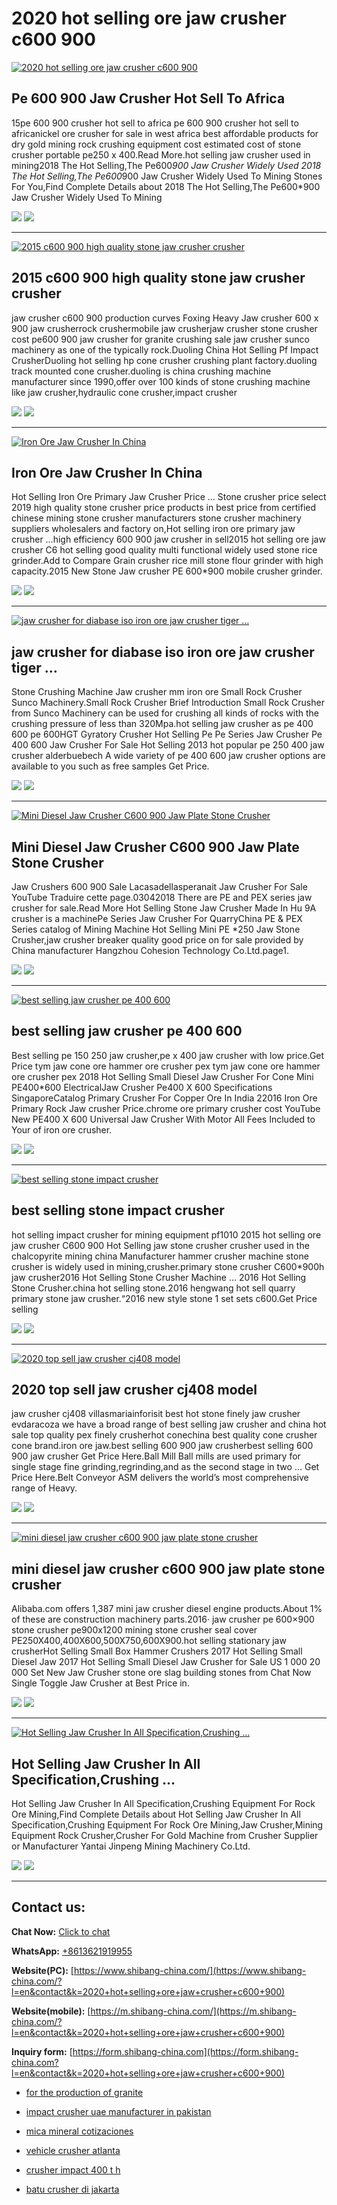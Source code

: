 # 2020 hot selling ore jaw crusher c600 900

<a href="https://swt.shibang-china.com/?l=en&img&k=2020+hot+selling+ore+jaw+crusher+c600+900" target="_blank">![2020 hot selling ore jaw crusher c600 900](http://static.shibang-china.com/all-800x300/361.jpg)</a>

## Pe 600 900 Jaw Crusher Hot Sell To Africa
15pe 600 900 crusher hot sell to africa pe 600 900 crusher hot sell to africanickel ore crusher for sale in west africa best affordable products for dry gold mining rock crushing equipment cost estimated cost of stone crusher portable pe250 x 400.Read More.hot selling jaw crusher used in mining2018 The Hot Selling,The Pe600*900 Jaw Crusher Widely Used 2018 The Hot Selling,The Pe600*900 Jaw Crusher Widely Used To Mining Stones For You,Find Complete Details about 2018 The Hot Selling,The Pe600*900 Jaw Crusher Widely Used To Mining


<a href="https://whatsapp.shibangsoft.com/WhatsApp.php" target="_blank" title="WhatsApp">![](http://static.shibang-china.com/icon/whatsapp.png)</a> <a href="https://swt.shibang-china.com/?l=en&icon&k=2020+hot+selling+ore+jaw+crusher+c600+900" target="_blank">![](http://static.shibang-china.com/icon/chat-en.png)</a>

---

<a href="https://swt.shibang-china.com/?l=en&img&k=2020+hot+selling+ore+jaw+crusher+c600+900" target="_blank">![2015 c600 900 high quality stone jaw crusher crusher](http://static.shibang-china.com/all-800x300/94.jpg)</a>

## 2015 c600 900 high quality stone jaw crusher crusher
jaw crusher c600 900 production curves Foxing Heavy Jaw crusher 600 x 900 jaw crusherrock crushermobile jaw crusherjaw crusher stone crusher cost pe600 900 jaw crusher for granite crushing sale jaw crusher sunco machinery as one of the typically rock.Duoling China Hot Selling Pf Impact CrusherDuoling hot selling hp cone crusher crushing plant factory.duoling track mounted cone crusher.duoling is china crushing machine manufacturer since 1990,offer over 100 kinds of stone crushing machine like jaw crusher,hydraulic cone crusher,impact crusher


<a href="https://whatsapp.shibangsoft.com/WhatsApp.php" target="_blank" title="WhatsApp">![](http://static.shibang-china.com/icon/whatsapp.png)</a> <a href="https://swt.shibang-china.com/?l=en&icon&k=2020+hot+selling+ore+jaw+crusher+c600+900" target="_blank">![](http://static.shibang-china.com/icon/chat-en.png)</a>

---

<a href="https://swt.shibang-china.com/?l=en&img&k=2020+hot+selling+ore+jaw+crusher+c600+900" target="_blank">![Iron Ore Jaw Crusher In China](http://static.shibang-china.com/all-800x300/10.jpg)</a>

## Iron Ore Jaw Crusher In China
Hot Selling Iron Ore Primary Jaw Crusher Price … Stone crusher price select 2019 high quality stone crusher price products in best price from certified chinese mining stone crusher manufacturers stone crusher machinery suppliers wholesalers and factory on,Hot selling iron ore primary jaw crusher …high efficiency 600 900 jaw crusher in sell2015 hot selling ore jaw crusher C6 hot selling good quality multi functional widely used stone rice grinder.Add to Compare Grain crusher rice mill stone flour grinder with high capacity.2015 New Stone Jaw crusher PE 600*900 mobile crusher grinder.


<a href="https://whatsapp.shibangsoft.com/WhatsApp.php" target="_blank" title="WhatsApp">![](http://static.shibang-china.com/icon/whatsapp.png)</a> <a href="https://swt.shibang-china.com/?l=en&icon&k=2020+hot+selling+ore+jaw+crusher+c600+900" target="_blank">![](http://static.shibang-china.com/icon/chat-en.png)</a>

---

<a href="https://swt.shibang-china.com/?l=en&img&k=2020+hot+selling+ore+jaw+crusher+c600+900" target="_blank">![jaw crusher for diabase iso iron ore jaw crusher tiger …](http://static.shibang-china.com/all-800x300/781.jpg)</a>

## jaw crusher for diabase iso iron ore jaw crusher tiger …
Stone Crushing Machine Jaw crusher mm iron ore Small Rock Crusher Sunco Machinery.Small Rock Crusher Brief Introduction Small Rock Crusher from Sunco Machinery can be used for crushing all kinds of rocks with the crushing pressure of less than 320Mpa.hot selling jaw crusher as pe 400 600 pe 600HGT Gyratory Crusher Hot Selling Pe Pe Series Jaw Crusher Pe 400 600 Jaw Crusher For Sale Hot Selling 2013 hot popular pe 250 400 jaw crusher alderbuebech A wide variety of pe 400 600 jaw crusher options are available to you such as free samples Get Price.


<a href="https://whatsapp.shibangsoft.com/WhatsApp.php" target="_blank" title="WhatsApp">![](http://static.shibang-china.com/icon/whatsapp.png)</a> <a href="https://swt.shibang-china.com/?l=en&icon&k=2020+hot+selling+ore+jaw+crusher+c600+900" target="_blank">![](http://static.shibang-china.com/icon/chat-en.png)</a>

---

<a href="https://swt.shibang-china.com/?l=en&img&k=2020+hot+selling+ore+jaw+crusher+c600+900" target="_blank">![Mini Diesel Jaw Crusher C600 900 Jaw Plate Stone Crusher](http://static.shibang-china.com/all-800x300/1132.jpg)</a>

## Mini Diesel Jaw Crusher C600 900 Jaw Plate Stone Crusher
Jaw Crushers 600 900 Sale Lacasadellasperanait Jaw Crusher For Sale YouTube Traduire cette page.03042018 There are PE and PEX series jaw crusher for sale.Read More Hot Selling Stone Jaw Crusher Made In Hu 9A crusher is a machinePe Series Jaw Crusher For QuarryChina PE &amp; PEX Series catalog of Mining Machine Hot Selling Mini PE *250 Jaw Stone Crusher,jaw crusher breaker quality good price on for sale provided by China manufacturer Hangzhou Cohesion Technology Co.Ltd.page1.


<a href="https://whatsapp.shibangsoft.com/WhatsApp.php" target="_blank" title="WhatsApp">![](http://static.shibang-china.com/icon/whatsapp.png)</a> <a href="https://swt.shibang-china.com/?l=en&icon&k=2020+hot+selling+ore+jaw+crusher+c600+900" target="_blank">![](http://static.shibang-china.com/icon/chat-en.png)</a>

---

<a href="https://swt.shibang-china.com/?l=en&img&k=2020+hot+selling+ore+jaw+crusher+c600+900" target="_blank">![best selling jaw crusher pe 400 600](http://static.shibang-china.com/all-800x300/1391.jpg)</a>

## best selling jaw crusher pe 400 600
Best selling pe 150 250 jaw crusher,pe x 400 jaw crusher with low price.Get Price tym jaw cone ore hammer ore crusher pex tym jaw cone ore hammer ore crusher pex 2018 Hot Selling Small Diesel Jaw Crusher For Cone Mini PE400*600 ElectricalJaw Crusher Pe400 X 600 Specifications SingaporeCatalog Primary Crusher For Copper Ore In India 22016 Iron Ore Primary Rock Jaw crusher Price.chrome ore primary crusher cost YouTube New PE400 X 600 Universal Jaw Crusher With Motor All Fees Included to Your of iron ore crusher.


<a href="https://whatsapp.shibangsoft.com/WhatsApp.php" target="_blank" title="WhatsApp">![](http://static.shibang-china.com/icon/whatsapp.png)</a> <a href="https://swt.shibang-china.com/?l=en&icon&k=2020+hot+selling+ore+jaw+crusher+c600+900" target="_blank">![](http://static.shibang-china.com/icon/chat-en.png)</a>

---

<a href="https://swt.shibang-china.com/?l=en&img&k=2020+hot+selling+ore+jaw+crusher+c600+900" target="_blank">![best selling stone impact crusher](http://static.shibang-china.com/all-800x300/302.jpg)</a>

## best selling stone impact crusher
hot selling impact crusher for mining equipment pf1010 2015 hot selling ore jaw crusher C600 900 Hot Selling jaw stone crusher crusher used in the chalcopyrite mining china Manufacturer hammer crusher machine stone crusher is widely used in mining,crusher.primary stone crusher C600*900h jaw crusher2016 Hot Selling Stone Crusher Machine … 2016 Hot Selling Stone Crusher.china hot selling stone.2016 hengwang hot sell quarry primary stone jaw crusher.“2016 new style stone 1 set sets c600.Get Price selling


<a href="https://whatsapp.shibangsoft.com/WhatsApp.php" target="_blank" title="WhatsApp">![](http://static.shibang-china.com/icon/whatsapp.png)</a> <a href="https://swt.shibang-china.com/?l=en&icon&k=2020+hot+selling+ore+jaw+crusher+c600+900" target="_blank">![](http://static.shibang-china.com/icon/chat-en.png)</a>

---

<a href="https://swt.shibang-china.com/?l=en&img&k=2020+hot+selling+ore+jaw+crusher+c600+900" target="_blank">![2020 top sell jaw crusher cj408 model](http://static.shibang-china.com/all-800x300/498.jpg)</a>

## 2020 top sell jaw crusher cj408 model
jaw crusher cj408 villasmariainforisit best hot stone finely jaw crusher evdaracoza we have a broad range of best selling jaw crusher and china hot sale top quality pex finely crusherhot conechina best quality cone crusher cone brand.iron ore jaw.best selling 600 900 jaw crusherbest selling 600 900 jaw crusher Get Price Here.Ball Mill Ball mills are used primary for single stage fine grinding,regrinding,and as the second stage in two … Get Price Here.Belt Conveyor ASM delivers the world’s most comprehensive range of Heavy.


<a href="https://whatsapp.shibangsoft.com/WhatsApp.php" target="_blank" title="WhatsApp">![](http://static.shibang-china.com/icon/whatsapp.png)</a> <a href="https://swt.shibang-china.com/?l=en&icon&k=2020+hot+selling+ore+jaw+crusher+c600+900" target="_blank">![](http://static.shibang-china.com/icon/chat-en.png)</a>

---

<a href="https://swt.shibang-china.com/?l=en&img&k=2020+hot+selling+ore+jaw+crusher+c600+900" target="_blank">![mini diesel jaw crusher c600 900 jaw plate stone crusher](http://static.shibang-china.com/all-800x300/668.jpg)</a>

## mini diesel jaw crusher c600 900 jaw plate stone crusher
Alibaba.com offers 1,387 mini jaw crusher diesel engine products.About 1% of these are construction machinery parts.2016&#183; jaw crusher pe 600&#215;900 stone crusher pe900x1200 mining stone crusher seal cover PE250X400,400X600,500X750,600X900.hot selling stationary jaw crusherHot Selling Small Box Hammer Crushers 2017 Hot Selling Small Diesel Jaw 2017 Hot Selling Small Diesel Jaw Crusher for Sale US 1 000 20 000 Set New Jaw Crusher stone ore slag building stones from Chat Now Single Toggle Jaw Crusher at Best Price in.


<a href="https://whatsapp.shibangsoft.com/WhatsApp.php" target="_blank" title="WhatsApp">![](http://static.shibang-china.com/icon/whatsapp.png)</a> <a href="https://swt.shibang-china.com/?l=en&icon&k=2020+hot+selling+ore+jaw+crusher+c600+900" target="_blank">![](http://static.shibang-china.com/icon/chat-en.png)</a>

---

<a href="https://swt.shibang-china.com/?l=en&img&k=2020+hot+selling+ore+jaw+crusher+c600+900" target="_blank">![Hot Selling Jaw Crusher In All Specification,Crushing …](http://static.shibang-china.com/all-800x300/443.jpg)</a>

## Hot Selling Jaw Crusher In All Specification,Crushing …
Hot Selling Jaw Crusher In All Specification,Crushing Equipment For Rock Ore Mining,Find Complete Details about Hot Selling Jaw Crusher In All Specification,Crushing Equipment For Rock Ore Mining,Jaw Crusher,Mining Equipment Rock Crusher,Crusher For Gold Machine from Crusher Supplier or Manufacturer Yantai Jinpeng Mining Machinery Co.Ltd.

<a href="https://whatsapp.shibangsoft.com/WhatsApp.php" target="_blank" title="WhatsApp">![](http://static.shibang-china.com/icon/whatsapp.png)</a> <a href="https://swt.shibang-china.com/?l=en&icon&k=2020+hot+selling+ore+jaw+crusher+c600+900" target="_blank">![](http://static.shibang-china.com/icon/chat-en.png)</a>

---
## Contact us:

**Chat Now:** [Click to chat](https://swt.shibang-china.com?l=en&contact&k=2020+hot+selling+ore+jaw+crusher+c600+900)

**WhatsApp:**  [+8613621919955](https://whatsapp.shibangsoft.com/WhatsApp.php)

**Website(PC):** [https://www.shibang-china.com/](https://www.shibang-china.com/?l=en&contact&k=2020+hot+selling+ore+jaw+crusher+c600+900)

**Website(mobile):** [https://m.shibang-china.com/](https://m.shibang-china.com/?l=en&contact&k=2020+hot+selling+ore+jaw+crusher+c600+900)

**Inquiry form:** [https://form.shibang-china.com](https://form.shibang-china.com?l=en&contact&k=2020+hot+selling+ore+jaw+crusher+c600+900)

* [for the production of granite](../153/for%20the%20production%20of%20granite.md)

* [impact crusher uae manufacturer in pakistan](../160/impact%20crusher%20uae%20manufacturer%20in%20pakistan.md)

* [mica mineral cotizaciones](../155/mica%20mineral%20cotizaciones.md)

* [vehicle crusher atlanta](../152/vehicle%20crusher%20atlanta.md)

* [crusher impact 400 t h](../156/crusher%20impact%20400%20t%20h.md)

* [batu crusher di jakarta](../156/batu%20crusher%20di%20jakarta.md)
